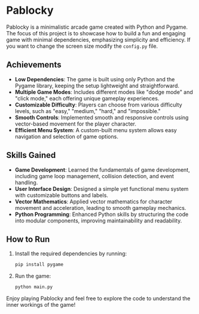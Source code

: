 # Pablocky

Pablocky is a minimalistic arcade game created with Python and Pygame. The focus of this project is to showcase how to build a fun and engaging game with minimal dependencies, emphasizing simplicity and efficiency. If you want to change the screen size modify the `config.py` file.

## Achievements

- **Low Dependencies**: The game is built using only Python and the Pygame library, keeping the setup lightweight and straightforward.
- **Multiple Game Modes**: Includes different modes like "dodge mode" and "click mode," each offering unique gameplay experiences.
- **Customizable Difficulty**: Players can choose from various difficulty levels, such as "easy," "medium," "hard," and "impossible."
- **Smooth Controls**: Implemented smooth and responsive controls using vector-based movement for the player character.
- **Efficient Menu System**: A custom-built menu system allows easy navigation and selection of game options.

## Skills Gained

- **Game Development**: Learned the fundamentals of game development, including game loop management, collision detection, and event handling.
- **User Interface Design**: Designed a simple yet functional menu system with customizable buttons and labels.
- **Vector Mathematics**: Applied vector mathematics for character movement and acceleration, leading to smooth gameplay mechanics.
- **Python Programming**: Enhanced Python skills by structuring the code into modular components, improving maintainability and readability.

## How to Run

1. Install the required dependencies by running:
   ```bash
   pip install pygame
   ```
2. Run the game:
   ```bash
   python main.py
   ```

Enjoy playing Pablocky and feel free to explore the code to understand the inner workings of the game!
